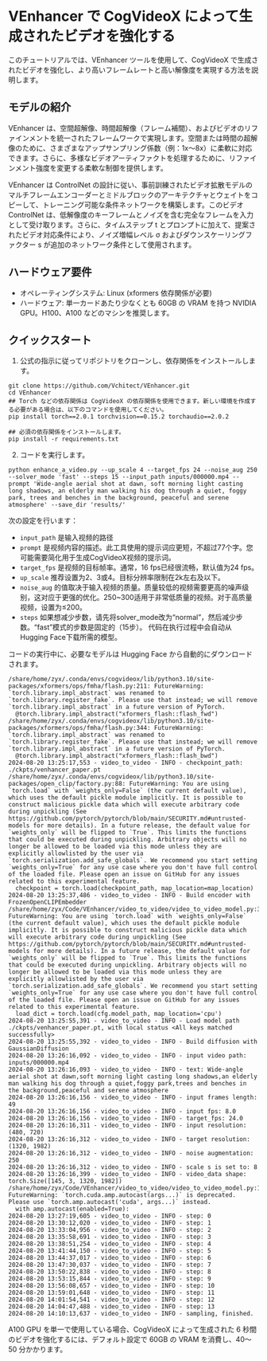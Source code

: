 
# VEnhancer で CogVideoX によって生成されたビデオを強化する

このチュートリアルでは、VEnhancer ツールを使用して、CogVideoX で生成されたビデオを強化し、より高いフレームレートと高い解像度を実現する方法を説明します。

## モデルの紹介

VEnhancer は、空間超解像、時間超解像（フレーム補間）、およびビデオのリファインメントを統一されたフレームワークで実現します。空間または時間の超解像のために、さまざまなアップサンプリング係数（例：1x〜8x）に柔軟に対応できます。さらに、多様なビデオアーティファクトを処理するために、リファインメント強度を変更する柔軟な制御を提供します。

VEnhancer は ControlNet の設計に従い、事前訓練されたビデオ拡散モデルのマルチフレームエンコーダーとミドルブロックのアーキテクチャとウェイトをコピーして、トレーニング可能な条件ネットワークを構築します。このビデオ ControlNet は、低解像度のキーフレームとノイズを含む完全なフレームを入力として受け取ります。さらに、タイムステップ t とプロンプトに加えて、提案されたビデオ対応条件により、ノイズ増幅レベル σ およびダウンスケーリングファクター s が追加のネットワーク条件として使用されます。

## ハードウェア要件

+ オペレーティングシステム: Linux (xformers 依存関係が必要)
+ ハードウェア: 単一カードあたり少なくとも 60GB の VRAM を持つ NVIDIA GPU。H100、A100 などのマシンを推奨します。

## クイックスタート

1. 公式の指示に従ってリポジトリをクローンし、依存関係をインストールします。

```shell
git clone https://github.com/Vchitect/VEnhancer.git
cd VEnhancer
## Torch などの依存関係は CogVideoX の依存関係を使用できます。新しい環境を作成する必要がある場合は、以下のコマンドを使用してください。
pip install torch==2.0.1 torchvision==0.15.2 torchaudio==2.0.2

## 必須の依存関係をインストールします。
pip install -r requirements.txt
```

2. コードを実行します。

```shell
python enhance_a_video.py --up_scale 4 --target_fps 24 --noise_aug 250 --solver_mode 'fast' --steps 15 --input_path inputs/000000.mp4 --prompt 'Wide-angle aerial shot at dawn, soft morning light casting long shadows, an elderly man walking his dog through a quiet, foggy park, trees and benches in the background, peaceful and serene atmosphere' --save_dir 'results/'
```

次の設定を行います：

+ `input_path` 是输入视频的路径
+ `prompt` 是视频内容的描述。此工具使用的提示词应更短，不超过77个字。您可能需要简化用于生成CogVideoX视频的提示词。
+ `target_fps` 是视频的目标帧率。通常，16 fps已经很流畅，默认值为24 fps。
+ `up_scale` 推荐设置为2、3或4。目标分辨率限制在2k左右及以下。
+ `noise_aug` 的值取决于输入视频的质量。质量较低的视频需要更高的噪声级别，这对应于更强的优化。250~300适用于非常低质量的视频。对于高质量视频，设置为≤200。
+ `steps` 如果想减少步数，请先将solver_mode改为“normal”，然后减少步数。“fast”模式的步数是固定的（15步）。
  代码在执行过程中会自动从Hugging Face下载所需的模型。

コードの実行中に、必要なモデルは Hugging Face から自動的にダウンロードされます。

```shell
/share/home/zyx/.conda/envs/cogvideox/lib/python3.10/site-packages/xformers/ops/fmha/flash.py:211: FutureWarning: `torch.library.impl_abstract` was renamed to `torch.library.register_fake`. Please use that instead; we will remove `torch.library.impl_abstract` in a future version of PyTorch.
  @torch.library.impl_abstract("xformers_flash::flash_fwd")
/share/home/zyx/.conda/envs/cogvideox/lib/python3.10/site-packages/xformers/ops/fmha/flash.py:344: FutureWarning: `torch.library.impl_abstract` was renamed to `torch.library.register_fake`. Please use that instead; we will remove `torch.library.impl_abstract` in a future version of PyTorch.
  @torch.library.impl_abstract("xformers_flash::flash_bwd")
2024-08-20 13:25:17,553 - video_to_video - INFO - checkpoint_path: ./ckpts/venhancer_paper.pt
/share/home/zyx/.conda/envs/cogvideox/lib/python3.10/site-packages/open_clip/factory.py:88: FutureWarning: You are using `torch.load` with `weights_only=False` (the current default value), which uses the default pickle module implicitly. It is possible to construct malicious pickle data which will execute arbitrary code during unpickling (See https://github.com/pytorch/pytorch/blob/main/SECURITY.md#untrusted-models for more details). In a future release, the default value for `weights_only` will be flipped to `True`. This limits the functions that could be executed during unpickling. Arbitrary objects will no longer be allowed to be loaded via this mode unless they are explicitly allowlisted by the user via `torch.serialization.add_safe_globals`. We recommend you start setting `weights_only=True` for any use case where you don't have full control of the loaded file. Please open an issue on GitHub for any issues related to this experimental feature.
  checkpoint = torch.load(checkpoint_path, map_location=map_location)
2024-08-20 13:25:37,486 - video_to_video - INFO - Build encoder with FrozenOpenCLIPEmbedder
/share/home/zyx/Code/VEnhancer/video_to_video/video_to_video_model.py:35: FutureWarning: You are using `torch.load` with `weights_only=False` (the current default value), which uses the default pickle module implicitly. It is possible to construct malicious pickle data which will execute arbitrary code during unpickling (See https://github.com/pytorch/pytorch/blob/main/SECURITY.md#untrusted-models for more details). In a future release, the default value for `weights_only` will be flipped to `True`. This limits the functions that could be executed during unpickling. Arbitrary objects will no longer be allowed to be loaded via this mode unless they are explicitly allowlisted by the user via `torch.serialization.add_safe_globals`. We recommend you start setting `weights_only=True` for any use case where you don't have full control of the loaded file. Please open an issue on GitHub for any issues related to this experimental feature.
  load_dict = torch.load(cfg.model_path, map_location='cpu')
2024-08-20 13:25:55,391 - video_to_video - INFO - Load model path ./ckpts/venhancer_paper.pt, with local status <All keys matched successfully>
2024-08-20 13:25:55,392 - video_to_video - INFO - Build diffusion with GaussianDiffusion
2024-08-20 13:26:16,092 - video_to_video - INFO - input video path: inputs/000000.mp4
2024-08-20 13:26:16,093 - video_to_video - INFO - text: Wide-angle aerial shot at dawn,soft morning light casting long shadows,an elderly man walking his dog through a quiet,foggy park,trees and benches in the background,peaceful and serene atmosphere
2024-08-20 13:26:16,156 - video_to_video - INFO - input frames length: 49
2024-08-20 13:26:16,156 - video_to_video - INFO - input fps: 8.0
2024-08-20 13:26:16,156 - video_to_video - INFO - target_fps: 24.0
2024-08-20 13:26:16,311 - video_to_video - INFO - input resolution: (480, 720)
2024-08-20 13:26:16,312 - video_to_video - INFO - target resolution: (1320, 1982)
2024-08-20 13:26:16,312 - video_to_video - INFO - noise augmentation: 250
2024-08-20 13:26:16,312 - video_to_video - INFO - scale s is set to: 8
2024-08-20 13:26:16,399 - video_to_video - INFO - video_data shape: torch.Size([145, 3, 1320, 1982])
/share/home/zyx/Code/VEnhancer/video_to_video/video_to_video_model.py:108: FutureWarning: `torch.cuda.amp.autocast(args...)` is deprecated. Please use `torch.amp.autocast('cuda', args...)` instead.
  with amp.autocast(enabled=True):
2024-08-20 13:27:19,605 - video_to_video - INFO - step: 0
2024-08-20 13:30:12,020 - video_to_video - INFO - step: 1
2024-08-20 13:33:04,956 - video_to_video - INFO - step: 2
2024-08-20 13:35:58,691 - video_to_video - INFO - step: 3
2024-08-20 13:38:51,254 - video_to_video - INFO - step: 4
2024-08-20 13:41:44,150 - video_to_video - INFO - step: 5
2024-08-20 13:44:37,017 - video_to_video - INFO - step: 6
2024-08-20 13:47:30,037 - video_to_video - INFO - step: 7
2024-08-20 13:50:22,838 - video_to_video - INFO - step: 8
2024-08-20 13:53:15,844 - video_to_video - INFO - step: 9
2024-08-20 13:56:08,657 - video_to_video - INFO - step: 10
2024-08-20 13:59:01,648 - video_to_video - INFO - step: 11
2024-08-20 14:01:54,541 - video_to_video - INFO - step: 12
2024-08-20 14:04:47,488 - video_to_video - INFO - step: 13
2024-08-20 14:10:13,637 - video_to_video - INFO - sampling, finished.

```

A100 GPU を単一で使用している場合、CogVideoX によって生成された 6 秒間のビデオを強化するには、デフォルト設定で 60GB の VRAM を消費し、40〜50 分かかります。
